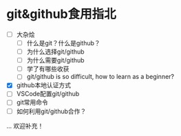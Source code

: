 # git&github食用指北

- [ ] 大杂烩
  - [ ] 什么是git？什么是github？
  - [ ] 为什么选择git/github
  - [ ] 为什么需要git/github
  - [ ] 学了有哪些收获
  - [ ] git/github is so difficult, how to learn as a beginner?
- [x] github本地认证方式
- [ ] VSCode配置git/github
- [ ] git常用命令
- [ ] 如何利用git/github合作？

... 欢迎补充！
